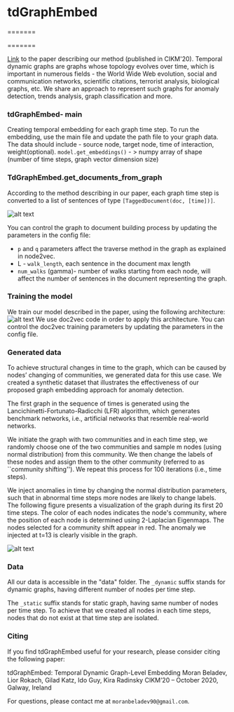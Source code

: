 # tdGraphEmbed
=======

=======

[Link](http://www.kiraradinsky.com/files/Temporal_Dynamic_Graph_Embedding__CIKM.pdf?fbclid=IwAR30gmFRxA8jqjOppnL1kGhUpwXKMQ1aJ1hUBR4lGprSTeroEHl7eTtAT0w
) to the paper describing our method (published in CIKM'20).
Temporal dynamic graphs are graphs whose topology evolves over time, 
which is important in numerous fields - the World Wide Web evolution, 
social and communication networks, scientific citations, terrorist analysis, 
biological graphs, etc.  We share an approach to represent such graphs for 
anomaly detection, trends analysis, graph classification and more.


### tdGraphEmbed- main ###

Creating temporal embedding for each graph time step. 
To run the embedding, use the main file and update the path file to your graph data. 
The data should include - source node, target node, time of interaction, weight(optional).
`model.get_embeddings()` - > numpy array of shape (number of time steps, graph vector dimension size)

### TdGraphEmbed.get_documents_from_graph ###

According to the method describing in our paper, each graph time step is converted to a list of sentences 
of type `[TaggedDocument(doc, [time])]`. 

![alt text](https://i.ibb.co/ZfxYvtB/graph2doc.png)

You can control the graph to document building process by updating the parameters in the config file: 
- `p` and `q` parameters affect the traverse method in the graph as explained in node2vec.
- L - `walk_length`, each sentence in the document max length
- `num_walks` (gamma)- number of walks starting from each node,
 will affect the number of sentences in the document representing the graph. 

### Training the model ###

We train our model described in the paper, using the following architecture:
![alt text](https://i.ibb.co/Z8g3qt7/g2v.png)
We use doc2vec code in order to apply this architecture.
You can control the doc2vec training parameters by updating the parameters in the config file.


### Generated data ###
To achieve structural changes in time to the graph, which can be caused by nodes’ changing of communities, we generated data for this use case.
We created a synthetic dataset that illustrates the effectiveness of our proposed graph embedding approach for anomaly detection.

The first graph in the sequence of times is generated using the Lancichinetti-Fortunato-Radicchi (LFR) algorithm,
which generates benchmark networks, i.e., artificial networks that resemble real-world networks.

We initiate the graph with two communities and in each time step, 
we randomly choose one of the two communities and sample m nodes (using normal distribution) 
from this community. We then change the labels of these nodes and assign them to the other community (referred to as ``community shifting''). 
We repeat this process for 100 iterations (i.e., time steps).

We inject anomalies in time by changing the normal distribution parameters, 
such that in abnormal time steps more nodes are likely to change labels. 
The following figure presents a visualization of the graph during its first 20 time steps. 
The color of each nodes indicates the node's community, where the position of each node is determined using 2-Laplacian Eigenmaps. 
The nodes selected for a community shift appear in red. The anomaly we injected at t=13 is clearly visible in the graph.

![alt text](https://i.ibb.co/7k3bhsr/communities.jpg)


### Data ###
All our data is accessible in the "data" folder. 
The `_dynamic` suffix stands for dynamic graphs, having different number of nodes per time step.

The  `_static` suffix stands for static graph, having same number of nodes per time step. 
To achieve that we created all nodes in each time steps, nodes that do not exist at that time step are isolated.


### Citing ###
If you find tdGraphEmbed useful for your research, please consider citing the following paper:

tdGraphEmbed: Temporal Dynamic Graph-Level Embedding
Moran Beladev, Lior Rokach, Gilad Katz, Ido Guy, Kira Radinsky
CIKM’20 – October 2020, Galway, Ireland

For questions, please contact me at `moranbeladev90@gmail.com`.
